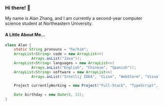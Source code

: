 ### Hi there! 👋
My name is Alan Zhang, and I am currently a second-year computer science
student at Northeastern University.


#### A Little About Me...
```java
class Alan {
    static String pronouns = "he/him";
    ArrayList<String> code = new ArrayList<>(
            Arrays.asList("Java"));
    ArrayList<String> languages = new ArrayList<>(
            Arrays.asList("English", "Chinese", "Spanish"));
    ArrayList<String> software = new ArrayList<>(
            Arrays.asList("Intellij IDEA", "CLion", "WebStorm", "Visual Studio Code"));
    
    Project currentlyWorking = new Project("Full-Stack", "TypeScript", "MongoDB", "Python");
    
    Date birthday = new Date(8, 13);
}
```


